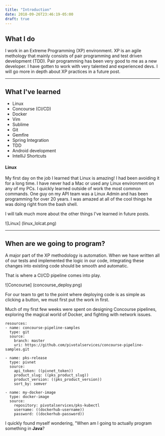 ```yaml
---
title: "Introduction"
date: 2018-09-26T23:46:19-05:00
draft: true
---
```


## What I do
I work in an Extreme Programming (XP) environment. XP is an agile methology that mainly consists of pair programming and test driven development (TDD). Pair programming has been very good to me as a new developer. I have gotten to work with very talented and experienced devs. I will go more in depth about XP practices in a future post.
___
## What I've learned 

* Linux
* Concourse (CI/CD)
* Docker
* Vim
* Sublime
* Git
* Gemfire
* Spring Integration
* TDD
* Android development
* IntelliJ Shortcuts

#### Linux
My first day on the job I learned that Linux is amazing! I had been avoiding it for a long time. I have never had a Mac or used any Linux environment on any of my PCs. I quickly learned outside of work the most common commands. One guy on my API team was a Linux Admin and has been programming for over 20 years. I was amazed at all of the cool things he was doing right from the bash shell.

I will talk much more about the other things I've learned in future posts.

![Linux] (linux_lolcat.png)

___
## When are we going to program?

A major part of the XP methodology is automation. When we have written all of our tests and implemented the logic in our code, integrating these changes into existing code should be smooth and automatic. 

That is where a CI/CD pipeline comes into play.

![Concourse] (concourse_deploy.png)

For our team to get to the point where deploying code is as simple as clicking a button, we must first put the work in first.

Much of my first few weeks were spent on designing Concourse pipelines, exploring the magical world of Docker, and fighting with network issues.

```
resources:
- name: concourse-pipeline-samples
  type: git
  source:
    branch: master
    uri: https://github.com/pivotalservices/concourse-pipeline-samples.git

- name: pks-release
  type: pivnet
  source:
    api_token: ((pivnet_token))
    product_slug: ((pks_product_slug))
    product_version: ((pks_product_version))
    sort_by: semver

- name: my-docker-image
  type: docker-image
  source:
    repository: pivotalservices/pks-kubectl
    username: ((dockerhub-username))
    password: ((dockerhub-password))
```

I quickly found myself wondering, "When am I going to actually program something in **Java**?


